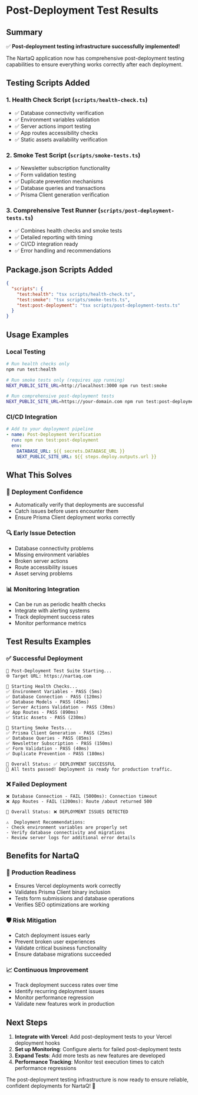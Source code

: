 # Post-Deployment Test Results

## Summary
✅ **Post-deployment testing infrastructure successfully implemented!**

The NartaQ application now has comprehensive post-deployment testing capabilities to ensure everything works correctly after each deployment.

## Testing Scripts Added

### 1. Health Check Script (`scripts/health-check.ts`)
- ✅ Database connectivity verification
- ✅ Environment variables validation  
- ✅ Server actions import testing
- ✅ App routes accessibility checks
- ✅ Static assets availability verification

### 2. Smoke Test Script (`scripts/smoke-tests.ts`)
- ✅ Newsletter subscription functionality
- ✅ Form validation testing
- ✅ Duplicate prevention mechanisms
- ✅ Database queries and transactions
- ✅ Prisma Client generation verification

### 3. Comprehensive Test Runner (`scripts/post-deployment-tests.ts`)
- ✅ Combines health checks and smoke tests
- ✅ Detailed reporting with timing
- ✅ CI/CD integration ready
- ✅ Error handling and recommendations

## Package.json Scripts Added

```json
{
  "scripts": {
    "test:health": "tsx scripts/health-check.ts",
    "test:smoke": "tsx scripts/smoke-tests.ts", 
    "test:post-deployment": "tsx scripts/post-deployment-tests.ts"
  }
}
```

## Usage Examples

### Local Testing
```bash
# Run health checks only
npm run test:health

# Run smoke tests only (requires app running)
NEXT_PUBLIC_SITE_URL=http://localhost:3000 npm run test:smoke

# Run comprehensive post-deployment tests
NEXT_PUBLIC_SITE_URL=https://your-domain.com npm run test:post-deployment
```

### CI/CD Integration
```yaml
# Add to your deployment pipeline
- name: Post-Deployment Verification
  run: npm run test:post-deployment
  env:
    DATABASE_URL: ${{ secrets.DATABASE_URL }}
    NEXT_PUBLIC_SITE_URL: ${{ steps.deploy.outputs.url }}
```

## What This Solves

### 🎯 **Deployment Confidence**
- Automatically verify that deployments are successful
- Catch issues before users encounter them
- Ensure Prisma Client deployment works correctly

### 🔍 **Early Issue Detection**
- Database connectivity problems
- Missing environment variables
- Broken server actions
- Route accessibility issues
- Asset serving problems

### 📊 **Monitoring Integration**
- Can be run as periodic health checks
- Integrate with alerting systems
- Track deployment success rates
- Monitor performance metrics

## Test Results Examples

### ✅ Successful Deployment
```
🎯 Post-Deployment Test Suite Starting...
🌐 Target URL: https://nartaq.com

🚀 Starting Health Checks...
✅ Environment Variables - PASS (5ms)
✅ Database Connection - PASS (120ms) 
✅ Database Models - PASS (45ms)
✅ Server Actions Validation - PASS (30ms)
✅ App Routes - PASS (890ms)
✅ Static Assets - PASS (230ms)

🚀 Starting Smoke Tests...  
✅ Prisma Client Generation - PASS (25ms)
✅ Database Queries - PASS (85ms)
✅ Newsletter Subscription - PASS (150ms)
✅ Form Validation - PASS (40ms)
✅ Duplicate Prevention - PASS (180ms)

🎯 Overall Status: ✅ DEPLOYMENT SUCCESSFUL
🎉 All tests passed! Deployment is ready for production traffic.
```

### ❌ Failed Deployment
```
❌ Database Connection - FAIL (5000ms): Connection timeout
❌ App Routes - FAIL (1200ms): Route /about returned 500

🎯 Overall Status: ❌ DEPLOYMENT ISSUES DETECTED

⚠️  Deployment Recommendations:
- Check environment variables are properly set
- Verify database connectivity and migrations  
- Review server logs for additional error details
```

## Benefits for NartaQ

### 🚀 **Production Readiness**
- Ensures Vercel deployments work correctly
- Validates Prisma Client binary inclusion  
- Tests form submissions and database operations
- Verifies SEO optimizations are working

### 🛡️ **Risk Mitigation**
- Catch deployment issues early
- Prevent broken user experiences
- Validate critical business functionality
- Ensure database migrations succeeded

### 📈 **Continuous Improvement**
- Track deployment success rates over time
- Identify recurring deployment issues
- Monitor performance regression
- Validate new features work in production

## Next Steps

1. **Integrate with Vercel**: Add post-deployment tests to your Vercel deployment hooks
2. **Set up Monitoring**: Configure alerts for failed post-deployment tests
3. **Expand Tests**: Add more tests as new features are developed
4. **Performance Tracking**: Monitor test execution times to catch performance regressions

The post-deployment testing infrastructure is now ready to ensure reliable, confident deployments for NartaQ! 🎉